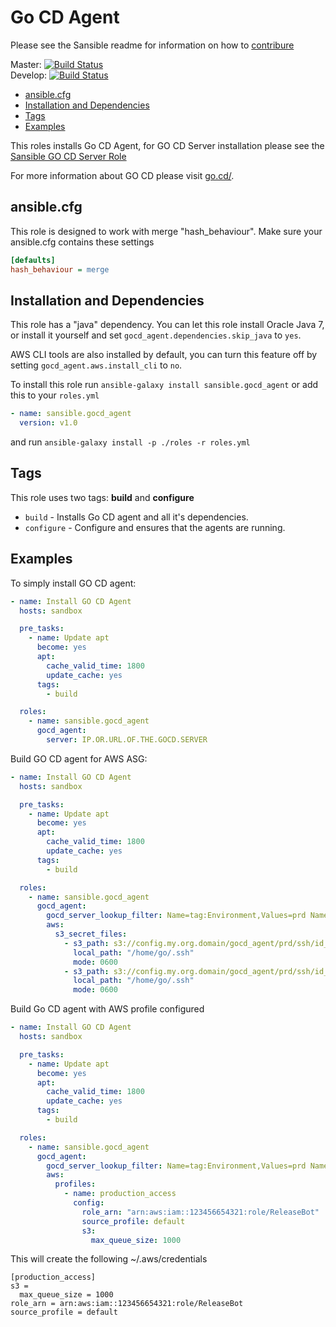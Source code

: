 # Go CD Agent

Please see the Sansible readme for information on how to 
[contribure](https://github.com/sansible/sansible)

Master: [![Build Status](https://travis-ci.org/sansible/gocd_agent.svg?branch=master)](https://travis-ci.org/sansible/gocd_agent)  
Develop: [![Build Status](https://travis-ci.org/sansible/gocd_agent.svg?branch=develop)](https://travis-ci.org/sansible/gocd_agent)

* [ansible.cfg](#ansible-cfg)
* [Installation and Dependencies](#installation-and-dependencies)
* [Tags](#tags)
* [Examples](#examples)

This roles installs Go CD Agent, for GO CD Server installation please 
see the [Sansible GO CD Server Role](https://github.com/sansible/gocd_server)

For more information about GO CD please visit [go.cd/](http://www.go.cd/).




## ansible.cfg

This role is designed to work with merge "hash_behaviour". Make sure your
ansible.cfg contains these settings

```INI
[defaults]
hash_behaviour = merge
```




## Installation and Dependencies

This role has a "java" dependency. You can let this role install Oracle
Java 7, or install it yourself and set `gocd_agent.dependencies.skip_java`
to `yes`.

AWS CLI tools are also installed by default, you can turn this feature off 
by setting `gocd_agent.aws.install_cli` to `no`.

To install this role run `ansible-galaxy install sansible.gocd_agent`
or add this to your `roles.yml`

```YAML
- name: sansible.gocd_agent
  version: v1.0
```

and run `ansible-galaxy install -p ./roles -r roles.yml`




## Tags

This role uses two tags: **build** and **configure**

* `build` - Installs Go CD agent and all it's dependencies.
* `configure` - Configure and ensures that the agents are running.




## Examples

To simply install GO CD agent:

```YAML
- name: Install GO CD Agent
  hosts: sandbox

  pre_tasks:
    - name: Update apt
      become: yes
      apt:
        cache_valid_time: 1800
        update_cache: yes
      tags:
        - build

  roles:
    - name: sansible.gocd_agent
      gocd_agent:
        server: IP.OR.URL.OF.THE.GOCD.SERVER
```

Build GO CD agent for AWS ASG:

```YAML
- name: Install GO CD Agent
  hosts: sandbox

  pre_tasks:
    - name: Update apt
      become: yes
      apt:
        cache_valid_time: 1800
        update_cache: yes
      tags:
        - build

  roles:
    - name: sansible.gocd_agent
      gocd_agent:
        gocd_server_lookup_filter: Name=tag:Environment,Values=prd Name=tag:Role,Values=gocd_server
        aws:
          s3_secret_files:
            - s3_path: s3://config.my.org.domain/gocd_agent/prd/ssh/id_rsa
              local_path: "/home/go/.ssh"
              mode: 0600
            - s3_path: s3://config.my.org.domain/gocd_agent/prd/ssh/id_rsa.pub
              local_path: "/home/go/.ssh"
              mode: 0600
```

Build Go CD agent with AWS profile configured

```YAML
- name: Install GO CD Agent
  hosts: sandbox

  pre_tasks:
    - name: Update apt
      become: yes
      apt:
        cache_valid_time: 1800
        update_cache: yes
      tags:
        - build

  roles:
    - name: sansible.gocd_agent
      gocd_agent:
        gocd_server_lookup_filter: Name=tag:Environment,Values=prd Name=tag:Role,Values=gocd_server
        aws:
          profiles:
            - name: production_access
              config:
                role_arn: "arn:aws:iam::123456654321:role/ReleaseBot"
                source_profile: default
                s3:
                  max_queue_size: 1000
```

This will create the following ~/.aws/credentials

```
[production_access]
s3 =
  max_queue_size = 1000
role_arn = arn:aws:iam::123456654321:role/ReleaseBot
source_profile = default
```
